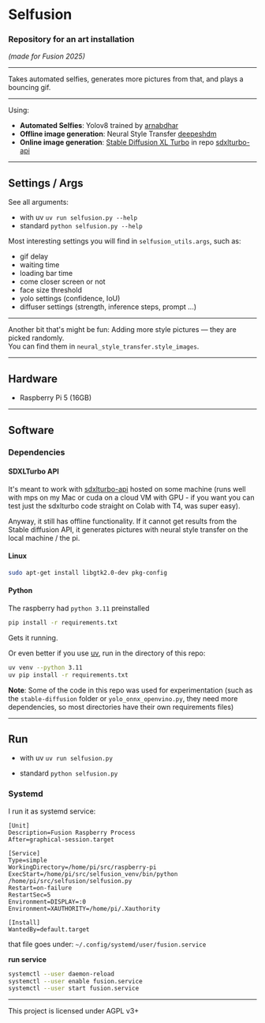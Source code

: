 # Selfusion
### Repository for an art installation  
*(made for Fusion 2025)*

---

Takes automated selfies, generates more pictures from that, and plays a bouncing gif.

---

Using:
- **Automated Selfies**: Yolov8 trained by [arnabdhar](https://huggingface.co/arnabdhar/YOLOv8-Face-Detection)
- **Offline image generation**: Neural Style Transfer [deepeshdm](https://github.com/deepeshdm/PixelMix/tree/main)
- **Online image generation**: [Stable Diffusion XL Turbo](https://huggingface.co/stabilityai/sdxl-turbo) in repo [sdxlturbo-api](https://github.com/causeri3/sdxlturbo-api)

---
## Settings / Args
See all arguments:
* with uv `uv run selfusion.py --help`
* standard `python selfusion.py --help`

Most interesting settings you will find in `selfusion_utils.args`, such as:  
- gif delay  
- waiting time  
- loading bar time  
- come closer screen or not
- face size threshold
- yolo settings (confidence, IoU)
- diffuser settings (strength, inference steps, prompt ...)


---
Another bit that's might be fun: Adding more style pictures — they are picked randomly.  
You can find them in `neural_style_transfer.style_images`.

---
## Hardware
- Raspberry Pi 5 (16GB)

---
## Software
### Dependencies

#### SDXLTurbo API
It's meant to work with [sdxlturbo-api](https://github.com/causeri3/sdxlturbo-api) hosted on some machine (runs well with mps on my Mac or cuda on a cloud VM with GPU - if you want you can test just the sdxlturbo code straight on Colab with T4, was super easy).

Anyway, it still has offline functionality. If it cannot get results from the Stable diffusion API, it generates pictures with neural style transfer on the local machine / the pi.


#### Linux

```bash
sudo apt-get install libgtk2.0-dev pkg-config
```

#### Python
The raspberry had `python 3.11` preinstalled

```bash
pip install -r requirements.txt
```
Gets it running.

Or even better if you use [uv](https://docs.astral.sh/uv/getting-started/installation/#__tabbed_1_1), run in the directory of this repo:
```sh
uv venv --python 3.11
uv pip install -r requirements.txt
```
**Note**:
Some of the code in this repo was used for experimentation (such as the `stable-diffusion` folder or `yolo_onnx_openvino.py`, they need more dependencies, so most directories have their own requirements files)

---
## Run
* with uv
 `uv run selfusion.py`

* standard
 `python selfusion.py`

### Systemd

I run it as systemd service:
```
[Unit]
Description=Fusion Raspberry Process
After=graphical-session.target

[Service]
Type=simple
WorkingDirectory=/home/pi/src/raspberry-pi
ExecStart=/home/pi/src/selfusion_venv/bin/python /home/pi/src/selfusion/selfusion.py
Restart=on-failure
RestartSec=5
Environment=DISPLAY=:0
Environment=XAUTHORITY=/home/pi/.Xauthority

[Install]
WantedBy=default.target
```
that file goes under:
`~/.config/systemd/user/fusion.service`

**run service**
```bash
systemctl --user daemon-reload
systemctl --user enable fusion.service
systemctl --user start fusion.service
```



---
This project is licensed under AGPL v3+